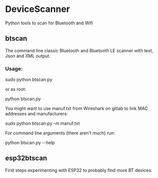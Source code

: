 # DeviceScanner
Python tools to scan for Bluetooth and Wifi

## btscan
The command line classic Bluetooth and Bluetooth LE scanner with text, Json and XML output.

### Usage:

sudo python btscan.py

or as root:

python btscan.py

You might want to use manuf.txt from Wireshark on gitlab to link MAC addresses and manufacturers:

sudo python btscan.py -m manuf.txt

For command line arguments (there aren't much) run:

python btscan.py --help

## esp32btscan

First steps experimenting with ESP32 to probably find more BT devices.
